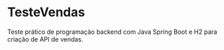 # TesteVendas
Teste prático de programação backend com Java Spring Boot e H2 para criação de API de vendas.
